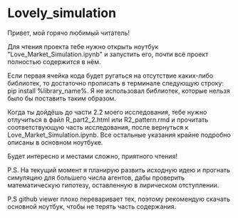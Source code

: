 # Lovely_simulation

Привет, мой горячо любимый читатель!

Для чтения проекта тебе нужно открыть ноутбук "Love_Market_Simulation.ipynb" и запустить его, 
почти всё проект полностью содержится в нём.

Если первая ячейка кода будет ругаться на отсутствие каких-либо библиотек, то достаточно 
прописать в терминале следующую строку: pip install %library_name%. Я не использовал библиотек, 
которые нельзя было бы поставить таким образом. 

Когда ты дойдёшь до части 2.2 моего исследования, тебе нужно отлучиться в файл R_part2_2.html 
или R2_pattern.rmd и прочитать соответствующую часть исследования, после вернуться к Love_Market_Simulation.ipynb.
Все остальные указания крайне подробно описаны в основном ноутбуке.

Будет интересно и местами сложно, приятного чтения! 

P.S. На текущий момент я планирую развить исходную идею и прогнать симуляцию для большего числа агентов,
дабы проверить математическую гипотезу, оставленную в лирическом отступлении. 

P.S github viewer плохо переваривает тех, поэтому рекомендую скачать основной ноутбук, чтобы не терять 
часть содержания. 
